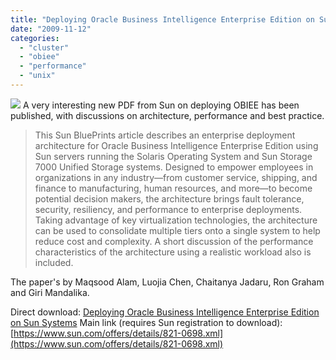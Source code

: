 ```yaml
---
title: "Deploying Oracle Business Intelligence Enterprise Edition on Sun Systems"
date: "2009-11-12"
categories: 
  - "cluster"
  - "obiee"
  - "performance"
  - "unix"
---
```


![](/images/rnm1978/821-0698.gif) A very interesting new PDF from Sun on deploying OBIEE has been published, with discussions on architecture, performance and best practice.

> This Sun BluePrints article describes an enterprise deployment architecture for Oracle Business Intelligence Enterprise Edition using Sun servers running the Solaris Operating System and Sun Storage 7000 Unified Storage systems. Designed to empower employees in organizations in any industry—from customer service, shipping, and finance to manufacturing, human resources, and more—to become potential decision makers, the architecture brings fault tolerance, security, resiliency, and performance to enterprise deployments. Taking advantage of key virtualization technologies, the architecture can be used to consolidate multiple tiers onto a single system to help reduce cost and complexity. A short discussion of the performance characteristics of the architecture using a realistic workload also is included.

The paper's by Maqsood Alam, Luojia Chen, Chaitanya Jadaru, Ron Graham and Giri Mandalika.

Direct download: [Deploying Oracle Business Intelligence Enterprise Edition on Sun Systems](https://www.sun.com/offers/docs/821-0698.pdf) Main link (requires Sun registration to download): [https://www.sun.com/offers/details/821-0698.xml](https://www.sun.com/offers/details/821-0698.xml)
